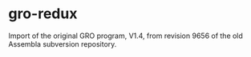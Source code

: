 # gro-redux

Import of the original GRO program, V1.4, from revision 9656 of the old Assembla subversion repository.
